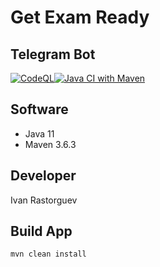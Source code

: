 # Get Exam Ready
## Telegram Bot
[![CodeQL](https://github.com/rastorguevia/telegrambot-knowledge-testing/actions/workflows/codeql-analysis.yml/badge.svg)](https://github.com/rastorguevia/telegrambot-knowledge-testing/actions/workflows/codeql-analysis.yml)[![Java CI with Maven](https://github.com/rastorguevia/telegrambot-knowledge-testing/actions/workflows/maven.yml/badge.svg)](https://github.com/rastorguevia/telegrambot-knowledge-testing/actions/workflows/maven.yml)
## Software
+ Java 11
+ Maven 3.6.3
## Developer
Ivan Rastorguev
## Build App
```
mvn clean install
```
